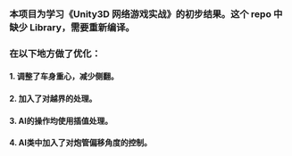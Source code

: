 ### 本项目为学习《Unity3D 网络游戏实战》的初步结果。这个 repo 中缺少 Library，需要重新编译。
### 在以下地方做了优化：
#### 1. 调整了车身重心，减少侧翻。
#### 2. 加入了对越界的处理。
#### 3. AI的操作均使用插值处理。
#### 4. AI类中加入了对炮管偏移角度的控制。